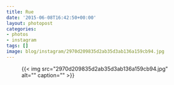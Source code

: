 ```yaml
---
title: Rue
date: '2015-06-08T16:42:50+00:00'
layout: photopost
categories:
- photos
- instagram
tags: []
image: blog/instagram/2970d209835d2ab35d3ab136a159cb94.jpg
---
```


<figure class="photo photo--square">
  {{< img src="2970d209835d2ab35d3ab136a159cb94.jpg" alt="" caption="" >}}

</figure>



